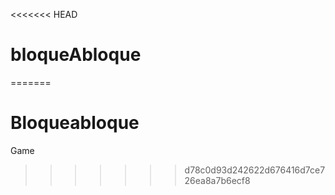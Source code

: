 <<<<<<< HEAD
# bloqueAbloque
=======
# Bloqueabloque
Game
>>>>>>> d78c0d93d242622d676416d7ce726ea8a7b6ecf8

